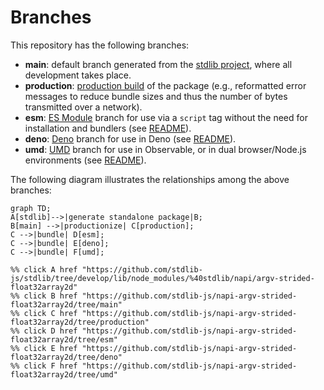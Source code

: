 <!--

@license Apache-2.0

Copyright (c) 2022 The Stdlib Authors.

Licensed under the Apache License, Version 2.0 (the "License");
you may not use this file except in compliance with the License.
You may obtain a copy of the License at

    http://www.apache.org/licenses/LICENSE-2.0

Unless required by applicable law or agreed to in writing, software
distributed under the License is distributed on an "AS IS" BASIS,
WITHOUT WARRANTIES OR CONDITIONS OF ANY KIND, either express or implied.
See the License for the specific language governing permissions and
limitations under the License.

-->

# Branches

This repository has the following branches:

-   **main**: default branch generated from the [stdlib project][stdlib-url], where all development takes place.
-   **production**: [production build][production-url] of the package (e.g., reformatted error messages to reduce bundle sizes and thus the number of bytes transmitted over a network).
-   **esm**: [ES Module][esm-url] branch for use via a `script` tag without the need for installation and bundlers (see [README][esm-readme]).
-   **deno**: [Deno][deno-url] branch for use in Deno (see [README][deno-readme]).
-   **umd**: [UMD][umd-url] branch for use in Observable, or in dual browser/Node.js environments (see [README][umd-readme]).

The following diagram illustrates the relationships among the above branches:

```mermaid
graph TD;
A[stdlib]-->|generate standalone package|B;
B[main] -->|productionize| C[production];
C -->|bundle| D[esm];
C -->|bundle| E[deno];
C -->|bundle| F[umd];

%% click A href "https://github.com/stdlib-js/stdlib/tree/develop/lib/node_modules/%40stdlib/napi/argv-strided-float32array2d"
%% click B href "https://github.com/stdlib-js/napi-argv-strided-float32array2d/tree/main"
%% click C href "https://github.com/stdlib-js/napi-argv-strided-float32array2d/tree/production"
%% click D href "https://github.com/stdlib-js/napi-argv-strided-float32array2d/tree/esm"
%% click E href "https://github.com/stdlib-js/napi-argv-strided-float32array2d/tree/deno"
%% click F href "https://github.com/stdlib-js/napi-argv-strided-float32array2d/tree/umd"
```

[stdlib-url]: https://github.com/stdlib-js/stdlib/tree/develop/lib/node_modules/%40stdlib/napi/argv-strided-float32array2d
[production-url]: https://github.com/stdlib-js/napi-argv-strided-float32array2d/tree/production
[deno-url]: https://github.com/stdlib-js/napi-argv-strided-float32array2d/tree/deno
[deno-readme]: https://github.com/stdlib-js/napi-argv-strided-float32array2d/blob/deno/README.md
[umd-url]: https://github.com/stdlib-js/napi-argv-strided-float32array2d/tree/umd
[umd-readme]: https://github.com/stdlib-js/napi-argv-strided-float32array2d/blob/umd/README.md
[esm-url]: https://github.com/stdlib-js/napi-argv-strided-float32array2d/tree/esm
[esm-readme]: https://github.com/stdlib-js/napi-argv-strided-float32array2d/blob/esm/README.md